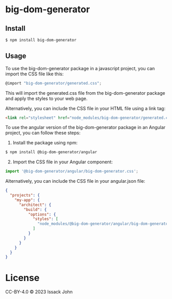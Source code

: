 # big-dom-generator

## Install

```bash
$ npm install big-dom-generator
```

## Usage

To use the big-dom-generator package in a javascript project, you can import the CSS file like this:

```javascript
@import "big-dom-generator/generated.css";
```

This will import the generated.css file from the big-dom-generator package and apply the styles to your web page.

Alternatively, you can include the CSS file in your HTML file using a link tag:


```html
<link rel="stylesheet" href="node_modules/big-dom-generator/generated.css">
```

To use the angular version of the big-dom-generator package in an Angular project, you can follow these steps:

1. Install the package using npm:
```bash
$ npm install @big-dom-generator/angular
```

2. Import the CSS file in your Angular component:

```javascript
import '@big-dom-generator/angular/big-dom-generator.css';
```

Alternatively, you can include the CSS file in your angular.json file:

```json
{
  "projects": {
    "my-app": {
      "architect": {
        "build": {
          "options": {
            "styles": [
              "node_modules/@big-dom-generator/angular/big-dom-generator.css"
            ]
          }
        }
      }
    }
  }
}
```

# License

CC-BY-4.0 © 2023 Issack John